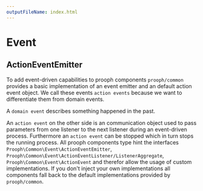 ```yaml
---
outputFileName: index.html
---
```


# Event

## ActionEventEmitter

To add event-driven capabilities to prooph components `prooph/common` provides a basic implementation of an event emitter and
an default action event object. We call these events `action events` because we want to differentiate them from domain events.

A `domain event` describes something happened in the past.

An `action event` on the other side is an communication object
used to pass parameters from one listener to the next listener during an event-driven process. Furthermore an `action event`
can be stopped which in turn stops the running process.
All prooph components type hint the interfaces `Prooph\Common\Event\ActionEventEmitter`, `Prooph\Common\Event\ActionEventListener/ListenerAggregate`,
`Prooph\Common\Event\ActionEvent` and therefor allow the usage of custom implementations.
If you don't inject your own implementations all components fall back to the default implementations provided by `prooph/common`.
